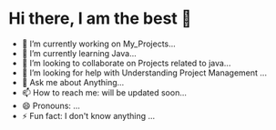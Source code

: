 # Hi there, I am the best 👋

- 🔭 I’m currently working on My_Projects...
- 🌱 I’m currently learning Java...
- 👯 I’m looking to collaborate on Projects related to java...
- 🤔 I’m looking for help with Understanding Project Management ...
- 💬 Ask me about Anything...
- 📫 How to reach me: will be updated soon...
- 😄 Pronouns: ...
- ⚡ Fun fact: I don't know anything ...
